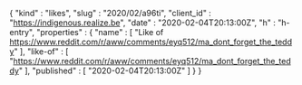 {
  "kind" : "likes",
  "slug" : "2020/02/a96ti",
  "client_id" : "https://indigenous.realize.be",
  "date" : "2020-02-04T20:13:00Z",
  "h" : "h-entry",
  "properties" : {
    "name" : [ "Like of https://www.reddit.com/r/aww/comments/eyq512/ma_dont_forget_the_teddy" ],
    "like-of" : [ "https://www.reddit.com/r/aww/comments/eyq512/ma_dont_forget_the_teddy" ],
    "published" : [ "2020-02-04T20:13:00Z" ]
  }
}
